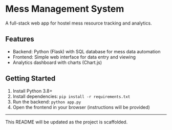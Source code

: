 # Mess Management System

A full-stack web app for hostel mess resource tracking and analytics.

## Features
- Backend: Python (Flask) with SQL database for mess data automation
- Frontend: Simple web interface for data entry and viewing
- Analytics dashboard with charts (Chart.js)

## Getting Started

1. Install Python 3.8+
2. Install dependencies: `pip install -r requirements.txt`
3. Run the backend: `python app.py`
4. Open the frontend in your browser (instructions will be provided)

---

This README will be updated as the project is scaffolded.
